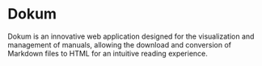 # Dokum
Dokum is an innovative web application designed for the visualization and management of manuals, allowing the download and conversion of Markdown files to HTML for an intuitive reading experience.
